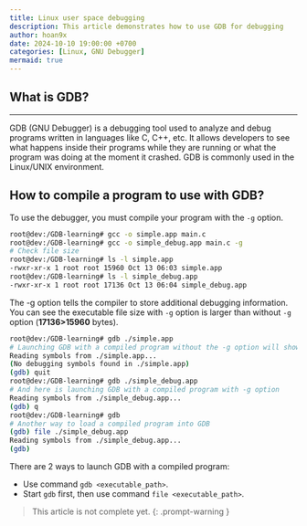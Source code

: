 ```yaml
---
title: Linux user space debugging
description: This article demonstrates how to use GDB for debugging
author: hoan9x
date: 2024-10-10 19:00:00 +0700
categories: [Linux, GNU Debugger]
mermaid: true
---
```


## **What is GDB?**

---

GDB (GNU Debugger) is a debugging tool used to analyze and debug programs written in languages like C, C++, etc. It allows developers to see what happens inside their programs while they are running or what the program was doing at the moment it crashed. GDB is commonly used in the Linux/UNIX environment.

## **How to compile a program to use with GDB?**

To use the debugger, you must compile your program with the `-g` option.

```bash
root@dev:/GDB-learning# gcc -o simple.app main.c
root@dev:/GDB-learning# gcc -o simple_debug.app main.c -g
# Check file size
root@dev:/GDB-learning# ls -l simple.app 
-rwxr-xr-x 1 root root 15960 Oct 13 06:03 simple.app
root@dev:/GDB-learning# ls -l simple_debug.app 
-rwxr-xr-x 1 root root 17136 Oct 13 06:04 simple_debug.app
```

The -g option tells the compiler to store additional debugging information. You can see the executable file size with `-g` option is larger than without `-g` option (**17136>15960** bytes).

```bash
root@dev:/GDB-learning# gdb ./simple.app 
# Launching GDB with a compiled program without the -g option will show an error
Reading symbols from ./simple.app...
(No debugging symbols found in ./simple.app)
(gdb) quit
root@dev:/GDB-learning# gdb ./simple_debug.app 
# And here is launching GDB with a compiled program with -g option
Reading symbols from ./simple_debug.app...
(gdb) q
root@dev:/GDB-learning# gdb
# Another way to load a compiled program into GDB
(gdb) file ./simple_debug.app 
Reading symbols from ./simple_debug.app...
(gdb) 
```

There are 2 ways to launch GDB with a compiled program:
- Use command `gdb <executable_path>`.
- Start `gdb` first, then use command `file <executable_path>`.

> This article is not complete yet.
{: .prompt-warning }
